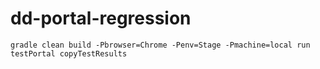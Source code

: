 # dd-portal-regression

```
gradle clean build -Pbrowser=Chrome -Penv=Stage -Pmachine=local run testPortal copyTestResults
```
